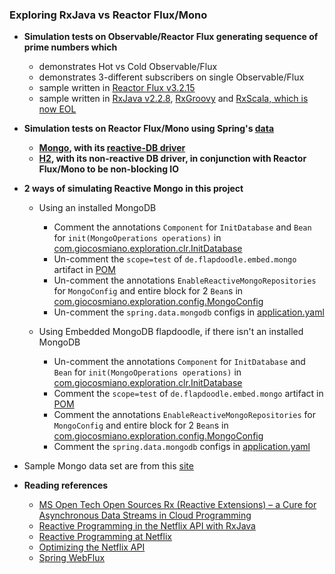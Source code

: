 ### Exploring RxJava vs Reactor Flux/Mono

 - **Simulation tests on Observable/Reactor Flux generating sequence of prime numbers which**
   - demonstrates Hot vs Cold Observable/Flux
   - demonstrates 3-different subscribers on single Observable/Flux
   - sample written in [Reactor Flux v3.2.15](https://projectreactor.io/docs)
   - sample written in [RxJava v2.2.8](https://github.com/ReactiveX/RxJava), [RxGroovy](https://github.com/ReactiveX/RxGroovy) and [RxScala, which is now EOL](https://github.com/ReactiveX/RxScala) 

 - **Simulation tests on Reactor Flux/Mono using Spring's [data](https://spring.io/projects/spring-data)**
   - **[Mongo](https://spring.io/projects/spring-data-mongodb), with its [reactive-DB driver](https://spring.io/blog/2016/11/28/going-reactive-with-spring-data)**
   - **[H2](https://spring.io/projects/spring-data-jpa), with its non-reactive DB driver, in conjunction with Reactor Flux/Mono to be non-blocking IO**
 
 - **2 ways of simulating Reactive Mongo in this project**
   - Using an installed MongoDB
     - Comment the annotations `Component` for `InitDatabase` and `Bean` for `init(MongoOperations operations)` in
       [com.giocosmiano.exploration.clr.InitDatabase](https://github.com/giocosmiano/random-code-snippets/blob/master/exploring_reactive_apis/src/main/java/com/giocosmiano/exploration/clr/InitDatabase.java)
     - Un-comment the `scope=test` of `de.flapdoodle.embed.mongo` artifact in [POM](https://github.com/giocosmiano/random-code-snippets/blob/master/exploring_reactive_apis/pom.xml)
     - Un-comment the annotations `EnableReactiveMongoRepositories` for `MongoConfig` and entire block for 2 `Bean`s in
       [com.giocosmiano.exploration.config.MongoConfig](https://github.com/giocosmiano/random-code-snippets/blob/master/exploring_reactive_apis/src/main/java/com/giocosmiano/exploration/config/MongoConfig.java)
     - Un-comment the `spring.data.mongodb` configs in [application.yaml](https://github.com/giocosmiano/random-code-snippets/blob/master/exploring_reactive_apis/src/main/resources/application.yaml)
   
   - Using Embedded MongoDB flapdoodle, if there isn't an installed MongoDB
     - Un-comment the annotations `Component` for `InitDatabase` and `Bean` for `init(MongoOperations operations)` in
       [com.giocosmiano.exploration.clr.InitDatabase](https://github.com/giocosmiano/random-code-snippets/blob/master/exploring_reactive_apis/src/main/java/com/giocosmiano/exploration/clr/InitDatabase.java)
     - Comment the `scope=test` of `de.flapdoodle.embed.mongo` artifact in [POM](https://github.com/giocosmiano/random-code-snippets/blob/master/exploring_reactive_apis/pom.xml)
     - Comment the annotations `EnableReactiveMongoRepositories` for `MongoConfig` and entire block for 2 `Bean`s in
       [com.giocosmiano.exploration.config.MongoConfig](https://github.com/giocosmiano/random-code-snippets/blob/master/exploring_reactive_apis/src/main/java/com/giocosmiano/exploration/config/MongoConfig.java)
     - Comment the `spring.data.mongodb` configs in [application.yaml](https://github.com/giocosmiano/random-code-snippets/blob/master/exploring_reactive_apis/src/main/resources/application.yaml)

 - Sample Mongo data set are from this [site](https://github.com/ozlerhakan/mongodb-json-files) 

 - **Reading references**
   - [MS Open Tech Open Sources Rx (Reactive Extensions) – a Cure for Asynchronous Data Streams in Cloud Programming](https://blogs.msdn.microsoft.com/interoperability/2012/11/06/ms-open-tech-open-sources-rx-reactive-extensions-a-cure-for-asynchronous-data-streams-in-cloud-programming/)
   - [Reactive Programming in the Netflix API with RxJava](https://netflixtechblog.com/reactive-programming-in-the-netflix-api-with-rxjava-7811c3a1496a) 
   - [Reactive Programming at Netflix](https://netflixtechblog.com/reactive-programming-at-netflix-b944d49874d2)
   - [Optimizing the Netflix API](https://netflixtechblog.com/optimizing-the-netflix-api-5c9ac715cf19)
   - [Spring WebFlux](https://howtodoinjava.com/spring-webflux/spring-webflux-tutorial/)
 

















